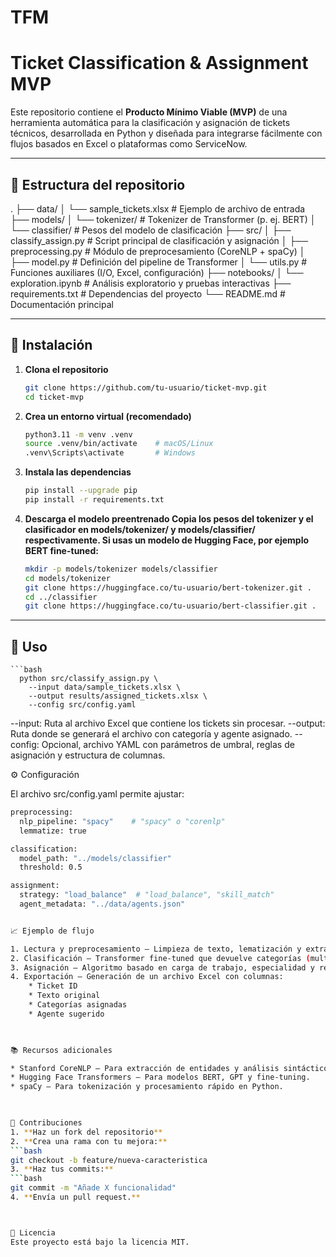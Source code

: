 # TFM
# Ticket Classification & Assignment MVP

Este repositorio contiene el **Producto Mínimo Viable (MVP)** de una herramienta automática para la clasificación y asignación de tickets técnicos, desarrollada en Python y diseñada para integrarse fácilmente con flujos basados en Excel o plataformas como ServiceNow.

---

## 📂 Estructura del repositorio
.
├── data/
│   └── sample_tickets.xlsx         # Ejemplo de archivo de entrada
├── models/
│   └── tokenizer/                  # Tokenizer de Transformer (p. ej. BERT)
│   └── classifier/                 # Pesos del modelo de clasificación
├── src/
│   ├── classify_assign.py          # Script principal de clasificación y asignación
│   ├── preprocessing.py            # Módulo de preprocesamiento (CoreNLP + spaCy)
│   ├── model.py                    # Definición del pipeline de Transformer
│   └── utils.py                    # Funciones auxiliares (I/O, Excel, configuración)
├── notebooks/
│   └── exploration.ipynb           # Análisis exploratorio y pruebas interactivas
├── requirements.txt                # Dependencias del proyecto
└── README.md                       # Documentación principal


---

## 🚀 Instalación

1. **Clona el repositorio**
   ```bash
   git clone https://github.com/tu-usuario/ticket-mvp.git
   cd ticket-mvp

2. **Crea un entorno virtual (recomendado)**
   ```bash
   python3.11 -m venv .venv
   source .venv/bin/activate    # macOS/Linux
   .venv\Scripts\activate       # Windows

3. **Instala las dependencias**
   ```bash
   pip install --upgrade pip
   pip install -r requirements.txt

4. **Descarga el modelo preentrenado Copia los pesos del tokenizer y el clasificador en models/tokenizer/ y models/classifier/ respectivamente. Si usas un modelo de Hugging Face, por ejemplo BERT fine-tuned:**
   ```bash
   mkdir -p models/tokenizer models/classifier
   cd models/tokenizer
   git clone https://huggingface.co/tu-usuario/bert-tokenizer.git .
   cd ../classifier
   git clone https://huggingface.co/tu-usuario/bert-classifier.git .


---

## 🎯 Uso
    ```bash  
      python src/classify_assign.py \
        --input data/sample_tickets.xlsx \
        --output results/assigned_tickets.xlsx \
        --config src/config.yaml

--input: Ruta al archivo Excel que contiene los tickets sin procesar.
--output: Ruta donde se generará el archivo con categoría y agente asignado.
--config: Opcional, archivo YAML con parámetros de umbral, reglas de asignación y estructura de columnas.


⚙️ Configuración

El archivo src/config.yaml permite ajustar:
   ```bash
   preprocessing:
     nlp_pipeline: "spacy"    # "spacy" o "corenlp"
     lemmatize: true

   classification:
     model_path: "../models/classifier"
     threshold: 0.5

   assignment:
     strategy: "load_balance"  # "load_balance", "skill_match"
     agent_metadata: "../data/agents.json"


📈 Ejemplo de flujo

   1. Lectura y preprocesamiento – Limpieza de texto, lematización y extracción de entidades con spaCy/CoreNLP.
   2. Clasificación – Transformer fine-tuned que devuelve categorías (multietiqueta si está configurado).
   3. Asignación – Algoritmo basado en carga de trabajo, especialidad y reglas definidas en config.yaml.
   4. Exportación – Generación de un archivo Excel con columnas:
       * Ticket ID
       * Texto original
       * Categorías asignadas
       * Agente sugerido

     

📚 Recursos adicionales

   * Stanford CoreNLP – Para extracción de entidades y análisis sintáctico.
   * Hugging Face Transformers – Para modelos BERT, GPT y fine-tuning.
   * spaCy – Para tokenización y procesamiento rápido en Python.

     

🤝 Contribuciones
1. **Haz un fork del repositorio**
2. **Crea una rama con tu mejora:**
   ```bash
   git checkout -b feature/nueva-caracteristica
3. **Haz tus commits:**
   ```bash
   git commit -m "Añade X funcionalidad"
4. **Envía un pull request.**


   
📄 Licencia
Este proyecto está bajo la licencia MIT. 
